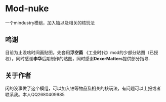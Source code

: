 # Mod-nuke
一个mindustry模组，加入铀以及相关的核玩法
## 鸣谢
目前为止没啥时间画贴图，先套用**浮空菌** 《工业时代》mod的少部分贴图（已授权），同时感谢**李华**后期制作的贴图，同时感谢**DexerMatters**提供部分指导.
## 关于作者
闲的没事做了这个模组，可以加入铀等物品及相关的核玩法，有问题可以上报或者联系我。本人QQ2680409985
